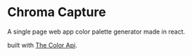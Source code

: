 # Chroma Capture

A single page web app color palette generator made in react.

built with [The Color Api](https://www.thecolorapi.com).
